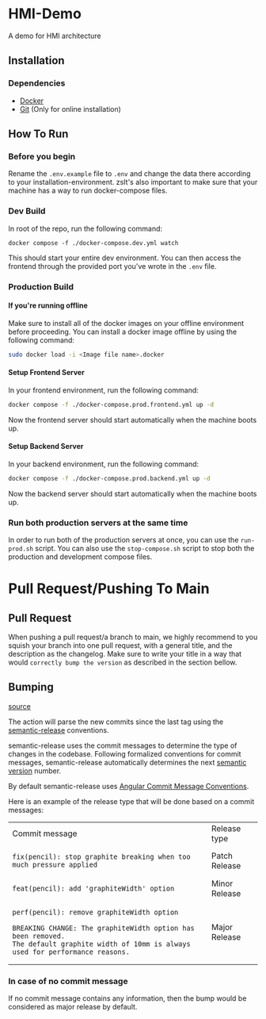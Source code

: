# HMI-Demo
A demo for HMI architecture

## Installation
### Dependencies
- [Docker](https://www.docker.com/)
- [Git](https://git-scm.com/) (Only for online installation)

## How To Run
### Before you begin
Rename the `.env.example` file to `.env` and change the data there according to your installation-environment.
zsIt's also important to make sure that your machine has a way to run docker-compose files.

### Dev Build
In root of the repo, run the following command:

```shell
docker compose -f ./docker-compose.dev.yml watch
```

This should start your entire dev environment. You can then access the frontend through the provided port you've wrote in the `.env` file.

### Production Build
#### If you're running offline
Make sure to install all of the docker images on your offline environment before proceeding.
You can install a docker image offline by using the following command:

```bash
sudo docker load -i <Image file name>.docker
```

#### Setup Frontend Server
In your frontend environment, run the following command:

```bash
docker compose -f ./docker-compose.prod.frontend.yml up -d
```

Now the frontend server should start automatically when the machine boots up.

#### Setup Backend Server
In your backend environment, run the following command:

```bash
docker compose -f ./docker-compose.prod.backend.yml up -d
```

Now the backend server should start automatically when the machine boots up.

### Run both production servers at the same time
In order to run both of the production servers at once, you can use the `run-prod.sh` script. You can also use the `stop-compose.sh` script to stop both the production and development compose files.

# Pull Request/Pushing To Main
## Pull Request
When pushing a pull request/a branch to main, we highly recommend to you squish your branch into one pull request, with a general title, and the description as the changelog. Make sure to write your title in a way that would `correctly bump the version` as described in the section bellow.

## Bumping

[source](https://github.com/mathieudutour/github-tag-action?tab=readme-ov-file#bumping)

The action will parse the new commits since the last tag using the [semantic-release](https://github.com/semantic-release/semantic-release) conventions.

semantic-release uses the commit messages to determine the type of changes in the codebase. Following formalized conventions for commit messages, semantic-release automatically determines the next [semantic version](https://semver.org) number.

By default semantic-release uses [Angular Commit Message Conventions](https://github.com/angular/angular.js/blob/master/DEVELOPERS.md#-git-commit-guidelines).

Here is an example of the release type that will be done based on a commit messages:

<table>
<tr>
<td> Commit message </td> <td> Release type </td>
</tr>
<tr>
<td>

```
fix(pencil): stop graphite breaking when too much pressure applied
```

</td>
<td>Patch Release</td>
</tr>
<tr>
<td>

```
feat(pencil): add 'graphiteWidth' option
```

</td>
<td>Minor Release</td>
</tr>
<tr>
<td>

```
perf(pencil): remove graphiteWidth option

BREAKING CHANGE: The graphiteWidth option has been removed.
The default graphite width of 10mm is always used for performance reasons.
```

</td>
<td>Major Release</td>
</tr>
</table>

### In case of no commit message
If no commit message contains any information, then the bump would be considered as major release by default.
